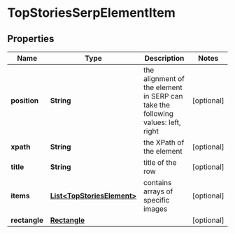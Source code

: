 

# TopStoriesSerpElementItem


## Properties

| Name | Type | Description | Notes |
|------------ | ------------- | ------------- | -------------|
|**position** | **String** | the alignment of the element in SERP can take the following values: left, right |  [optional] |
|**xpath** | **String** | the XPath of the element |  [optional] |
|**title** | **String** | title of the row |  [optional] |
|**items** | [**List&lt;TopStoriesElement&gt;**](TopStoriesElement.md) | contains arrays of specific images |  [optional] |
|**rectangle** | [**Rectangle**](Rectangle.md) |  |  [optional] |



